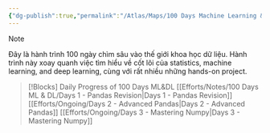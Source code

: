 ```yaml
---
{"dg-publish":true,"permalink":"/Atlas/Maps/100 Days Machine Learning & Deep Learning/","tags":["map"]}
---
```


>[!note]
>Đây là hành trình 100 ngày chìm sâu vào thế giới khoa học dữ liệu. Hành trình này xoay quanh việc tìm hiểu về cốt lõi của statistics, machine learning, and deep learning, cùng với rất nhiều những hands-on project.

>[!Blocks] Daily Progress of 100 Days ML&DL
>[[Efforts/Notes/100 Days ML & DL/Days 1 - Pandas Revision\|Days 1 - Pandas Revision]]
>[[Efforts/Ongoing/Days 2 - Advanced Pandas\|Days 2 - Advanced Pandas]]
>[[Efforts/Ongoing/Days 3 - Mastering Numpy\|Days 3 - Mastering Numpy]]




